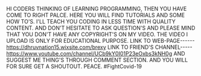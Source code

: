 HI CODERS THINKING OF LEARNING PROGRAMMING, THEN YOU HAVE COME TO RIGHT PALCE.
HERE YOU WILL FIND TUTORIALS AND SOME HOW TO'S.
I'LL TEACH YOU CODING IN LESS TIME WITH QUALITY CONTENT.
AND DON'T HESITATE TO ASK QUESTION'S AND PLEASE MIND THAT YOU DON'T HAVE ANY COPYRIGHT'S ON MY VIDEO.
THE VIDEO I UPLOAD IS  ONLY FOR EDUCATIONAL PURPOSE.
LINK TO WEB-PAGE------  https://dhruvnation15.wixsite.com/brexy
LINK TO FRIEND'S CHANNEL-----  https://www.youtube.com/channel/UCb9kY0I01P23eOxbs3kNH0g
AND SUGGEST ME THING'S THROUGH COMMENT SECTION.
AND YOU WILL FOR SURE GET A SHOUTOUT.
PEACE.
#FightCovid-19

    

